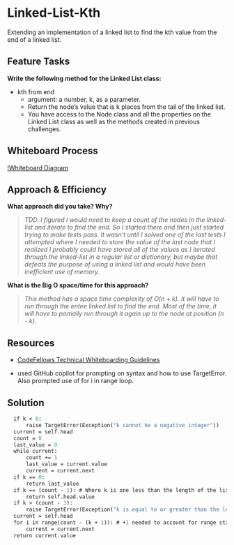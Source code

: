 # Linked-List-Kth

Extending an implementation of a linked list to find the kth value from the end of a linked list.

## Feature Tasks

**Write the following method for the Linked List class:**

- kth from end
  - argument: a number, k, as a parameter.
  - Return the node’s value that is k places from the tail of the linked list.
  - You have access to the Node class and all the properties on the Linked List class as well as the methods created in previous challenges.

## Whiteboard Process

[!Whiteboard Diagram]()

## Approach & Efficiency

**What approach did you take? Why?**

>*TDD. I figured I would need to keep a count of the nodes in the linked-list and iterate to find the end. So I started there and then just started trying to make tests pass. It wasn't until I solved one of the last tests I attempted where I needed to store the value of the last node that I realized I probably could have stored all of the values as I iterated through the linked-list in a regular list or dictionary, but maybe that defeats the purpose of using a linked list and would have been inefficient use of memory.*

**What is the Big O space/time for this approach?**

>*This method has a space time complexity of O(n + k). It will have to run through the entire linked list to find the end. Most of the time, it will have to partially run through it again up to the node at position (n - k).*

## Resources

- [CodeFellows Technical Whiteboarding Guidelines](https://codefellows.github.io/common_curriculum/challenges/code/whiteboarding)

- used GitHub copilot for prompting on syntax and how to use TargetError. Also prompted use of for i in range loop.

## Solution

```def kth_from_end(self, k):
  if k < 0:
      raise TargetError(Exception("k cannot be a negative integer"))
  current = self.head
  count = 0
  last_value = 0
  while current:
      count += 1
      last_value = current.value
      current = current.next
  if k == 0:
      return last_value
  if k == (count - 1): # Where k is one less than the length of the list
      return self.head.value
  if k > (count - 1):
      raise TargetError(Exception("k is equal to or greater than the length of the linked list"))
  current = self.head
  for i in range(count - (k + 1)): # +1 needed to account for range starting at 0
      current = current.next
  return current.value
  ```
